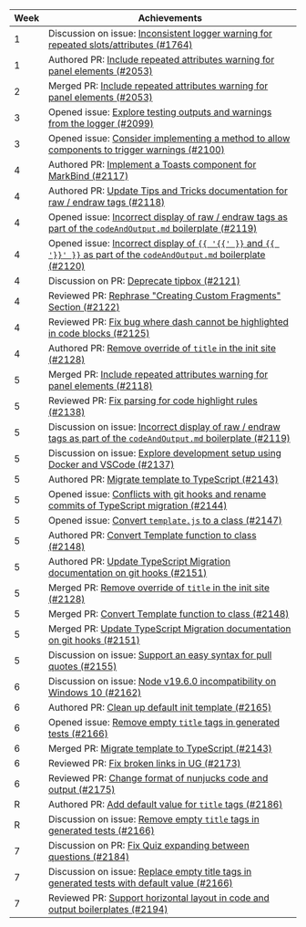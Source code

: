 | Week | Achievements |
|------|--------------|
| 1    | Discussion on issue: [Inconsistent logger warning for repeated slots/attributes (#1764)](https://github.com/MarkBind/markbind/issues/1764) |
| 1    | Authored PR: [Include repeated attributes warning for panel elements (#2053)](https://github.com/MarkBind/markbind/pull/2053) |
| 2    | Merged PR: [Include repeated attributes warning for panel elements (#2053)](https://github.com/MarkBind/markbind/pull/2053) |
| 3    | Opened issue: [Explore testing outputs and warnings from the logger (#2099)](https://github.com/MarkBind/markbind/issues/2099) |
| 3    | Opened issue: [Consider implementing a method to allow components to trigger warnings (#2100)](https://github.com/MarkBind/markbind/issues/2100) |
| 4    | Authored PR: [Implement a Toasts component for MarkBind (#2117)](https://github.com/MarkBind/markbind/pull/2117) |
| 4    | Authored PR: [Update Tips and Tricks documentation for raw / endraw tags (#2118)](https://github.com/MarkBind/markbind/pull/2118) |
| 4    | Opened issue: [Incorrect display of raw / endraw tags as part of the `codeAndOutput.md` boilerplate (#2119)](https://github.com/MarkBind/markbind/issues/2119) |
| 4    | Opened issue: [Incorrect display of `{{ '{{' }}` and `{{ '}}' }}` as part of the `codeAndOutput.md` boilerplate (#2120)](https://github.com/MarkBind/markbind/issues/2120) |
| 4    | Discussion on PR: [Deprecate tipbox (#2121)](https://github.com/MarkBind/markbind/pull/2121) |
| 4    | Reviewed PR: [Rephrase "Creating Custom Fragments" Section (#2122)](https://github.com/MarkBind/markbind/pull/2122) |
| 4    | Reviewed PR: [Fix bug where dash cannot be highlighted in code blocks (#2125)](https://github.com/MarkBind/markbind/pull/2125) |
| 4    | Authored PR: [Remove override of `title` in the init site (#2128)](https://github.com/MarkBind/markbind/pull/2128) |
| 5    | Merged PR: [Include repeated attributes warning for panel elements (#2118)](https://github.com/MarkBind/markbind/pull/2118) |
| 5    | Reviewed PR: [Fix parsing for code highlight rules (#2138)](https://github.com/MarkBind/markbind/pull/2138) |
| 5    | Discussion on issue: [Incorrect display of raw / endraw tags as part of the `codeAndOutput.md` boilerplate (#2119)](https://github.com/MarkBind/markbind/issues/2119) |
| 5    | Discussion on issue: [Explore development setup using Docker and VSCode (#2137)](https://github.com/MarkBind/markbind/issues/2137) |
| 5    | Authored PR: [Migrate template to TypeScript (#2143)](https://github.com/MarkBind/markbind/pull/2143) |
| 5    | Opened issue: [Conflicts with git hooks and rename commits of TypeScript migration (#2144)](https://github.com/MarkBind/markbind/issues/2144) |
| 5    | Opened issue: [Convert `template.js` to a class (#2147)](https://github.com/MarkBind/markbind/issues/2147) |
| 5    | Authored PR: [Convert Template function to class (#2148)](https://github.com/MarkBind/markbind/pull/2148) |
| 5    | Authored PR: [Update TypeScript Migration documentation on git hooks (#2151)](https://github.com/MarkBind/markbind/pull/2151) |
| 5    | Merged PR: [Remove override of `title` in the init site (#2128)](https://github.com/MarkBind/markbind/pull/2128) |
| 5    | Merged PR: [Convert Template function to class (#2148)](https://github.com/MarkBind/markbind/pull/2148) |
| 5    | Merged PR: [Update TypeScript Migration documentation on git hooks (#2151)](https://github.com/MarkBind/markbind/pull/2151) |
| 5    | Discussion on issue: [Support an easy syntax for pull quotes (#2155)](https://github.com/MarkBind/markbind/issues/2155) |
| 6    | Discussion on issue: [Node v19.6.0 incompatibility on Windows 10 (#2162)](https://github.com/MarkBind/markbind/issues/2162) |
| 6    | Authored PR: [Clean up default init template (#2165)](https://github.com/MarkBind/markbind/pull/2165) |
| 6    | Opened issue: [Remove empty `title` tags in generated tests (#2166)](https://github.com/MarkBind/markbind/issues/2166) |
| 6    | Merged PR: [Migrate template to TypeScript (#2143)](https://github.com/MarkBind/markbind/pull/2143) |
| 6    | Reviewed PR: [Fix broken links in UG (#2173)](https://github.com/MarkBind/markbind/pull/2173) |
| 6    | Reviewed PR: [Change format of nunjucks code and output (#2175)](https://github.com/MarkBind/markbind/pull/2175) |
| R    | Authored PR: [Add default value for `title` tags (#2186)](https://github.com/MarkBind/markbind/pull/2186) |
| R    | Discussion on issue: [Remove empty `title` tags in generated tests (#2166)](https://github.com/MarkBind/markbind/issues/2166) |
| 7    | Discussion on PR: [Fix Quiz expanding between questions (#2184)](https://github.com/MarkBind/markbind/pull/2184) |
| 7    | Discussion on issue: [Replace empty title tags in generated tests with default value (#2166)](https://github.com/MarkBind/markbind/issues/2166) |
| 7    | Reviewed PR: [Support horizontal layout in code and output boilerplates (#2194)](https://github.com/MarkBind/markbind/pull/2194) |
